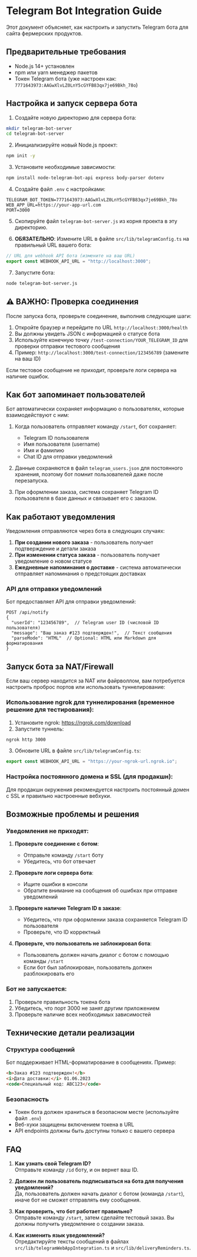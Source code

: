 
# Telegram Bot Integration Guide

Этот документ объясняет, как настроить и запустить Telegram бота для сайта фермерских продуктов.

## Предварительные требования

- Node.js 14+ установлен
- npm или yarn менеджер пакетов
- Токен Telegram бота (уже настроен как: `7771643973:AAGwXlvLZ0LnY5cGYFB83qx7je69Bkh_78o`)

## Настройка и запуск сервера бота

1. Создайте новую директорию для сервера бота:

```bash
mkdir telegram-bot-server
cd telegram-bot-server
```

2. Инициализируйте новый Node.js проект:

```bash
npm init -y
```

3. Установите необходимые зависимости:

```bash
npm install node-telegram-bot-api express body-parser dotenv
```

4. Создайте файл `.env` с настройками:

```
TELEGRAM_BOT_TOKEN=7771643973:AAGwXlvLZ0LnY5cGYFB83qx7je69Bkh_78o
WEB_APP_URL=https://your-app-url.com
PORT=3000
```

5. Скопируйте файл `telegram-bot-server.js` из корня проекта в эту директорию.

6. **ОБЯЗАТЕЛЬНО**: Измените URL в файле `src/lib/telegramConfig.ts` на правильный URL вашего бота:

```typescript
// URL для webhook API бота (измените на ваш URL)
export const WEBHOOK_API_URL = "http://localhost:3000";
```

7. Запустите бота:

```bash
node telegram-bot-server.js
```

## ⚠️ ВАЖНО: Проверка соединения

После запуска бота, проверьте соединение, выполнив следующие шаги:

1. Откройте браузер и перейдите по URL `http://localhost:3000/health`
2. Вы должны увидеть JSON с информацией о статусе бота
3. Используйте конечную точку `/test-connection/YOUR_TELEGRAM_ID` для проверки отправки тестового сообщения
4. Пример: `http://localhost:3000/test-connection/123456789` (замените на ваш ID)

Если тестовое сообщение не приходит, проверьте логи сервера на наличие ошибок.

## Как бот запоминает пользователей

Бот автоматически сохраняет информацию о пользователях, которые взаимодействуют с ним:

1. Когда пользователь отправляет команду `/start`, бот сохраняет:
   - Telegram ID пользователя
   - Имя пользователя (username)
   - Имя и фамилию
   - Chat ID для отправки уведомлений

2. Данные сохраняются в файл `telegram_users.json` для постоянного хранения, поэтому бот помнит пользователей даже после перезапуска.

3. При оформлении заказа, система сохраняет Telegram ID пользователя в базе данных и связывает его с заказом.

## Как работают уведомления

Уведомления отправляются через бота в следующих случаях:

1. **При создании нового заказа** - пользователь получает подтверждение и детали заказа
2. **При изменении статуса заказа** - пользователь получает уведомление о новом статусе
3. **Ежедневные напоминания о доставке** - система автоматически отправляет напоминания о предстоящих доставках

### API для отправки уведомлений

Бот предоставляет API для отправки уведомлений:

```
POST /api/notify
{
  "userId": "123456789",  // Telegram user ID (числовой ID пользователя)
  "message": "Ваш заказ #123 подтвержден!",  // Текст сообщения
  "parseMode": "HTML"  // Optional: HTML или Markdown для форматирования
}
```

## Запуск бота за NAT/Firewall

Если ваш сервер находится за NAT или файрволлом, вам потребуется настроить проброс портов или использовать туннелирование:

### Использование ngrok для туннелирования (временное решение для тестирования):

1. Установите ngrok: https://ngrok.com/download
2. Запустите туннель:
```bash
ngrok http 3000
```
3. Обновите URL в файле `src/lib/telegramConfig.ts`:
```typescript
export const WEBHOOK_API_URL = "https://your-ngrok-url.ngrok.io";
```

### Настройка постоянного домена и SSL (для продакшн):

Для продакшн окружения рекомендуется настроить постоянный домен с SSL и правильно настроенные вебхуки.

## Возможные проблемы и решения

### Уведомления не приходят:

1. **Проверьте соединение с ботом**:
   - Отправьте команду `/start` боту
   - Убедитесь, что бот отвечает

2. **Проверьте логи сервера бота**:
   - Ищите ошибки в консоли
   - Обратите внимание на сообщения об ошибках при отправке уведомлений

3. **Проверьте наличие Telegram ID в заказе**:
   - Убедитесь, что при оформлении заказа сохраняется Telegram ID пользователя
   - Проверьте, что ID корректный

4. **Проверьте, что пользователь не заблокировал бота**:
   - Пользователь должен начать диалог с ботом с помощью команды `/start`
   - Если бот был заблокирован, пользователь должен разблокировать его

### Бот не запускается:

1. Проверьте правильность токена бота
2. Убедитесь, что порт 3000 не занят другим приложением
3. Проверьте наличие всех необходимых зависимостей

## Технические детали реализации

### Структура сообщений

Бот поддерживает HTML-форматирование в сообщениях. Пример:

```html
<b>Заказ #123 подтвержден!</b>
<i>Дата доставки:</i> 01.06.2023
<code>Специальный код: ABC123</code>
```

### Безопасность

- Токен бота должен храниться в безопасном месте (используйте файл `.env`)
- Веб-хуки защищены включением токена в URL
- API endpoints должны быть доступны только с вашего сервера

## FAQ

1. **Как узнать свой Telegram ID?**  
   Отправьте команду `/id` боту, и он вернет ваш ID.

2. **Должен ли пользователь подписываться на бота для получения уведомлений?**  
   Да, пользователь должен начать диалог с ботом (команда `/start`), иначе бот не сможет отправлять ему сообщения.

3. **Как проверить, что бот работает правильно?**  
   Отправьте команду `/start`, затем сделайте тестовый заказ. Вы должны получить уведомление о создании заказа.

4. **Как изменить язык уведомлений?**  
   Отредактируйте тексты сообщений в файлах `src/lib/telegramWebAppIntegration.ts` и `src/lib/deliveryReminders.ts`.
